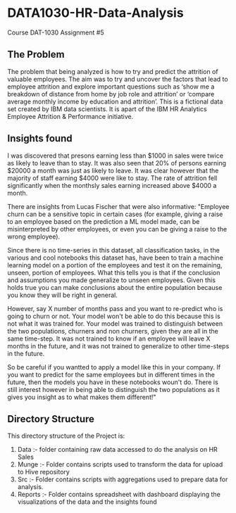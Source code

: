 # DATA1030-HR-Data-Analysis
Course DAT-1030 Assignment #5

The Problem
--

The problem that being analyzed is how to try and predict the attrition of valuable employees. 
The aim was to try and uncover the factors that lead to employee attrition and explore important questions such as ‘show me a breakdown of distance from home by job role and attrition’ or ‘compare average monthly income by education and attrition’. This is a fictional data set created by IBM data scientists. It is apart of the IBM HR Analytics Employee Attrition & Performance initiative.

Insights found
---
I was discovered that presons earning less than $1000 in sales were twice as likely to leave than to stay.
It was also seen that 20% of persons earning $20000 a month was just as likely to leave.
It was clear however that the majority of staff earning $4000 were like to stay.
The rate of attrition fell significantly when the monthsly sales earning increased above $4000 a month.

There are insights from Lucas Fischer that were also informative:
"Employee churn can be a sensitive topic in certain cases (for example, giving a raise to an employee based on the prediction a ML model made, can be misinterpreted by other employees, or even you can be giving a raise to the wrong employee).

Since there is no time-series in this dataset, all classification tasks, in the various and cool notebooks this dataset has, have been to train a machine learning model on a portion of the employees and test it on the remaining, unseen, portion of employees. What this tells you is that if the conclusion and assumptions you made generalize to unseen employees. Given this holds true you can make conclusions about the entire population because you know they will be right in general.

However, say X number of months pass and you want to re-predict who is going to churn or not. Your model won't be able to do this because this is not what it was trained for. Your model was trained to distinguish between the two populations, churners and non churners, given they are all in the same time-step. It was not trained to know if an employee will leave X months in the future, and it was not trained to generalize to other time-steps in the future.

So be careful if you wantted to apply a model like this in your company. If you want to predict for the same employees but in different times in the future, then the models you have in these notebooks woun't do. There is still interest however in being able to distinguish the two populations as it gives you insight as to what makes them different!"

Directory Structure
--
This directory structure of the Project is:
1. Data :- folder containing raw data accessed to do the analysis on HR Sales
2. Munge :- Folder contains scripts used to transform the data for upload to Hive repository
3. Src :- Folder contains scripts with aggregations used to prepare data for analysis.
4. Reports :- Folder contains spreadsheet with dashboard displaying the visualizations of the data and the insights found

